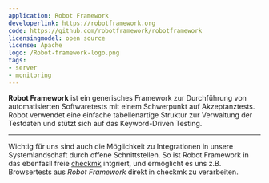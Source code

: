 ```yaml
---
application: Robot Framework
developerlink: https://robotframework.org
code: https://github.com/robotframework/robotframework
licensingmodel: open source
license: Apache
logo: /Robot-framework-logo.png
tags:
- server
- monitoring
---
```

__Robot Framework__ ist ein generisches Framework zur Durchführung von automatisierten Softwaretests mit einem Schwerpunkt auf Akzeptanztests.
Robot verwendet eine einfache tabellenartige Struktur zur Verwaltung der Testdaten und stützt sich auf das Keyword-Driven Testing. 

---

Wichtig für uns sind auch die Möglichkeit zu Integrationen in unsere Systemlandschaft durch offene Schnittstellen.
So ist Robot Framework in das ebenfasll freie [checkmk](checkmk) intgriert, und ermöglicht es uns z.B. Browsertests aus _Robot Framework_ direkt in checkmk zu verarbeiten.

